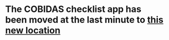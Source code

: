 <!-- This is a "placeholder" for the landing page of an old version of the app that was hosted on heroku. -->

# The COBIDAS checklist app has been moved at the last minute to [this new location](https://ohbm.github.io/eCOBIDAS/#/)
